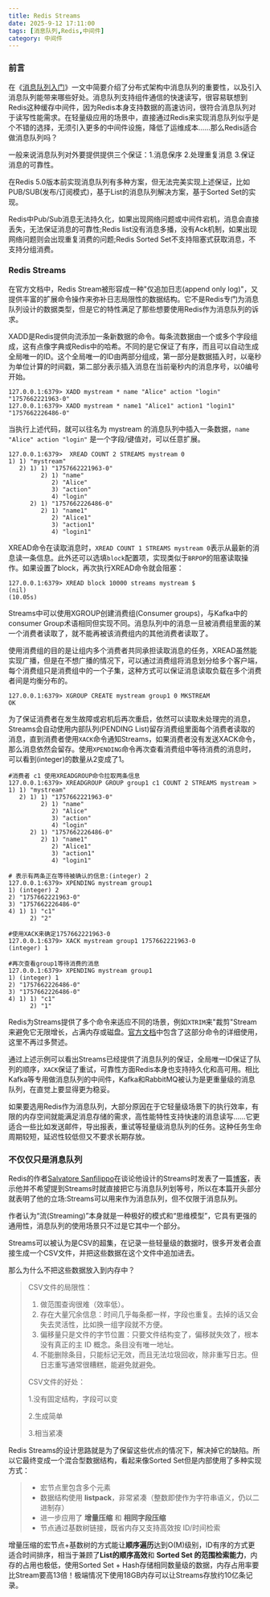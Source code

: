 ```yaml
---
title: Redis Streams
date: 2025-9-12 17:11:00
tags: [消息队列,Redis,中间件]
category: 中间件
---
```


### 前言

在《[消息队列入门](https://silentechoe.github.io/2025/09/05/%E6%B6%88%E6%81%AF%E9%98%9F%E5%88%97%E5%85%A5%E9%97%A8/)》一文中简要介绍了分布式架构中消息队列的重要性，以及引入消息队列能带来哪些好处。消息队列支持组件通信的快速读写，很容易联想到Redis这种缓存中间件，因为Redis本身支持数据的高速访问，很符合消息队列对于读写性能需求。在轻量级应用的场景中，直接通过Redis来实现消息队列似乎是个不错的选择，无须引入更多的中间件设施，降低了运维成本……那么Redis适合做消息队列吗？

一般来说消息队列对外要提供提供三个保证：1.消息保序 2.处理重复消息 3.保证消息的可靠性。

在Redis 5.0版本前实现消息队列有多种方案，但无法完美实现上述保证，比如PUB/SUB(发布/订阅模式)，基于List的消息队列解决方案，基于Sorted Set的实现。

Redis中Pub/Sub消息无法持久化，如果出现网络问题或中间件宕机，消息会直接丢失，无法保证消息的可靠性;Redis list没有消息多播，没有Ack机制，如果出现网络问题则会出现重复消费的问题;Redis Sorted Set不支持阻塞式获取消息，不支持分组消费。



### Redis Streams

在官方文档中，Redis Stream被形容成一种"仅追加日志(append only log)"，又提供丰富的扩展命令操作来弥补日志局限性的数据结构。它不是Redis专门为消息队列设计的数据类型，但是它的特性满足了那些想要使用Redis作为消息队列的诉求。

XADD是Redis提供向流添加一条新数据的命令。每条流数据由一个或多个字段组成，这有点像字典或Redis中的哈希。不同的是它保证了有序，而且可以自动生成全局唯一的ID。这个全局唯一的ID由两部分组成，第一部分是数据插入时，以毫秒为单位计算的时间戳，第二部分表示插入消息在当前毫秒内的消息序号，以0编号开始。

```shell
127.0.0.1:6379> XADD mystream * name "Alice" action "login"
"1757662221963-0"
127.0.0.1:6379> XADD mystream * name1 "Alice1" action1 "login1"
"1757662226486-0"
```

当执行上述代码，就可以往名为 mystream 的消息队列中插入一条数据，`name "Alice" action "login"` 是一个字段/键值对，可以任意扩展。

```shell
127.0.0.1:6379>  XREAD COUNT 2 STREAMS mystream 0
1) 1) "mystream"
   2) 1) 1) "1757662221963-0"
         2) 1) "name"
            2) "Alice"
            3) "action"
            4) "login"
      2) 1) "1757662226486-0"
         2) 1) "name1"
            2) "Alice1"
            3) "action1"
            4) "login1"
```

XREAD命令在读取消息时，`XREAD COUNT 1 STREAMS mystream 0`表示从最新的消息读一条信息。此外还可以选填`block`配置项，实现类似于`BRPOP`的阻塞读取操作。如果设置了block，再次执行XREAD命令就会阻塞：

```shell
127.0.0.1:6379> XREAD block 10000 streams mystream $
(nil)
(10.05s)
```

Streams中可以使用XGROUP创建消费组(Consumer groups)，与Kafka中的consumer Group术语相同但实现不同。消息队列中的消息一旦被消费组里面的某一个消费者读取了，就不能再被该消费组内的其他消费者读取了。

使用消费组的目的是让组内多个消费者共同承担读取消息的任务，XREAD虽然能实现广播，但是在不想广播的情况下，可以通过消费组将消息划分给多个客户端，每个消费组只是消费组中的一个子集，这种方式可以保证消息读取负载在多个消费者间是均衡分布的。

```shell
127.0.0.1:6379> XGROUP CREATE mystream group1 0 MKSTREAM
OK
```

为了保证消费者在发生故障或宕机后再次重启，依然可以读取未处理完的消息，Streams会自动使用内部队列(PENDING List)留存消费组里面每个消费者读取的消息，直到消费者使用`XACK`命令通知Streams，如果消费者没有发送XACK命令，那么消息依然会留存。使用`XPENDING`命令再次查看消费组中等待消费的消息时，可以看到(integer)的数量从2变成了1。

```shell
#消费者 c1 使用XREADGROUP命令拉取两条信息
127.0.0.1:6379> XREADGROUP GROUP group1 c1 COUNT 2 STREAMS mystream >
1) 1) "mystream"
   2) 1) 1) "1757662221963-0"
         2) 1) "name"
            2) "Alice"
            3) "action"
            4) "login"
      2) 1) "1757662226486-0"
         2) 1) "name1"
            2) "Alice1"
            3) "action1"
            4) "login1"

# 表示有两条正在等待被确认的信息:(integer) 2
127.0.0.1:6379> XPENDING mystream group1
1) (integer) 2
2) "1757662221963-0"
3) "1757662226486-0"
4) 1) 1) "c1"
      2) "2"
            
#使用XACK来确定1757662221963-0
127.0.0.1:6379> XACK mystream group1 1757662221963-0
(integer) 1

#再次查看group1等待消费的消息
127.0.0.1:6379> XPENDING mystream group1
1) (integer) 1
2) "1757662226486-0"
3) "1757662226486-0"
4) 1) 1) "c1"
      2) "1"
```

Redis为Streams提供了多个命令来适应不同的场景，例如`XTRIM`来"裁剪"Stream来避免它无限增长，占满内存或磁盘。[官方文档](https://redis.io/docs/latest/commands/?group=stream)中包含了这部分命令的详细使用，这里不再过多赘述。

通过上述示例可以看出Streams已经提供了消息队列的保证，全局唯一ID保证了队列的顺序，`XACK`保证了重试，可靠性方面Redis本身也支持持久化和高可用。相比Kafka等专用做消息队列的中间件，Kafka和RabbitMQ被认为是更重量级的消息队列，在直觉上要显得更为稳妥。

如果要选用Redis作为消息队列，大部分原因在于它轻量级场景下的执行效率，有限的内存空间就能满足消息存储的需求，高性能特性支持快速的消息读写……它更适合一些比如发送邮件，导出报表，重试等轻量级消息队列的任务。这种任务生命周期较短，延迟性较低但又不要求长期存放。



### 不仅仅只是消息队列

Redis的作者[Salvatore Sanfilippo](http://invece.org/)在谈论他设计的Streams时发表了一篇[博客](https://antirez.com/news/128)，表示他并不希望提到Streams时就直接把它与消息队列划等号，所以在本篇开头部分就表明了他的立场:Streams可以用来作为消息队列，但不仅限于消息队列。

作者认为“流(Streaming)”本身就是一种极好的模式和“思维模型”，它具有更强的通用性，消息队列的使用场景只不过是它其中一个部分。

Streams可以被认为是CSV的超集，在记录一些轻量级的数据时，很多开发者会直接生成一个CSV文件，并把这些数据在这个文件中追加进去。

那么为什么不把这些数据放入到内存中？

> CSV文件的局限性：
>
> 1. 做范围查询很难（效率低）。
> 2. 存在大量冗余信息：时间几乎每条都一样，字段也重复。去掉的话又会失去灵活性，比如换一组字段就不方便。
> 3. 偏移量只是文件的字节位置：只要文件结构变了，偏移就失效了，根本没有真正的主 ID 概念。条目没有唯一地址。
> 4. 不能删除条目，只能标记无效，而且无法垃圾回收，除非重写日志。但日志重写通常很糟糕，能避免就避免。
>
> CSV文件的好处：
>
> 1.没有固定结构，字段可以变
>
> 2.生成简单
>
> 3.相当紧凑

Redis Streams的设计思路就是为了保留这些优点的情况下，解决掉它的缺陷。所以它最终变成一个混合型数据结构，看起来像Sorted Set但是内部使用了多种实现方式：

> - 宏节点里包含多个元素
> - 数据结构使用 **listpack**，非常紧凑（整数即使作为字符串语义，仍以二进制存）
> - 进一步应用了 **增量压缩** 和 **相同字段压缩**
> - 节点通过基数树链接，既省内存又支持高效按 ID/时间检索

增量压缩的宏节点+基数树的方式能让**顺序遍历**达到O(M)级别，ID有序的方式更适合时间排序，相当于兼顾了**List的顺序高效**和 **Sorted Set 的范围检索能力**，内存的占用也极低，使用Sorted Set + Hash存储相同数量级的数据，内存占用率要比Stream要高13倍！极端情况下使用18GB内存可以让Streams存放约10亿条记录。
